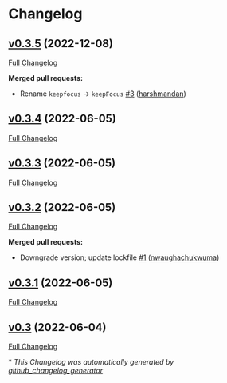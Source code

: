 # Changelog

## [v0.3.5](https://github.com/latitudelabs/urlly/tree/v0.3.5) (2022-12-08)

[Full Changelog](https://github.com/latitudelabs/urlly/compare/v0.3.4...v0.3.5)

**Merged pull requests:**

- Rename `keepfocus` -\> `keepFocus` [\#3](https://github.com/latitudelabs/urlly/pull/3) ([harshmandan](https://github.com/harshmandan))

## [v0.3.4](https://github.com/latitudelabs/urlly/tree/v0.3.4) (2022-06-05)

[Full Changelog](https://github.com/latitudelabs/urlly/compare/v0.3.3...v0.3.4)

## [v0.3.3](https://github.com/latitudelabs/urlly/tree/v0.3.3) (2022-06-05)

[Full Changelog](https://github.com/latitudelabs/urlly/compare/v0.3.2...v0.3.3)

## [v0.3.2](https://github.com/latitudelabs/urlly/tree/v0.3.2) (2022-06-05)

[Full Changelog](https://github.com/latitudelabs/urlly/compare/v0.3.1...v0.3.2)

**Merged pull requests:**

- Downgrade version; update lockfile [\#1](https://github.com/latitudelabs/urlly/pull/1) ([nwaughachukwuma](https://github.com/nwaughachukwuma))

## [v0.3.1](https://github.com/latitudelabs/urlly/tree/v0.3.1) (2022-06-05)

[Full Changelog](https://github.com/latitudelabs/urlly/compare/v0.3...v0.3.1)

## [v0.3](https://github.com/latitudelabs/urlly/tree/v0.3) (2022-06-04)

[Full Changelog](https://github.com/latitudelabs/urlly/compare/4d16067381de0d333e347b159a66079ca4e6cb5f...v0.3)



\* *This Changelog was automatically generated by [github_changelog_generator](https://github.com/github-changelog-generator/github-changelog-generator)*
